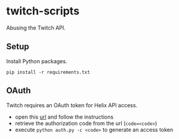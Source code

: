 # twitch-scripts
Abusing the Twitch API.

## Setup
Install Python packages.
```
pip install -r requirements.txt
```

## OAuth
Twitch requires an OAuth token for Helix API access.

- open this [url](https://id.twitch.tv/oauth2/authorize?client_id=msnpl814eots3kcj4yq43yuuojw2zt&redirect_uri=http://localhost&response_type=code) and follow the instructions
- retrieve the authorization code from the url (`code=<code>`)
- execute `python auth.py -c <code>` to generate an access token
